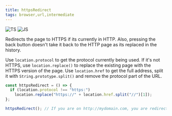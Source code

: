 ```yaml
---
title: httpsRedirect
tags: browser,url,intermediate
---
```


![TS](https://img.shields.io/badge/supports-typescript-blue.svg?style=flat-square)
![JS](https://img.shields.io/badge/supports-javascript-yellow.svg?style=flat-square)

Redirects the page to HTTPS if its currently in HTTP. Also, pressing the back button doesn't take it back to the HTTP page as its replaced in the history.

Use `location.protocol` to get the protocol currently being used. If it's not HTTPS, use `location.replace()` to replace the existing page with the HTTPS version of the page. Use `location.href` to get the full address, split it with `String.prototype.split()` and remove the protocol part of the URL.

```ts
const httpsRedirect = () => {
  if (location.protocol !== "https:")
    location.replace("https://" + location.href.split("//")[1]);
};
```

```ts
httpsRedirect(); // If you are on http://mydomain.com, you are redirected to https://mydomain.com
```
